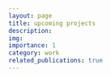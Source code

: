 ```yaml
---
layout: page
title: upcoming projects
description:
img:
importance: 1
category: work
related_publications: true
---
```

